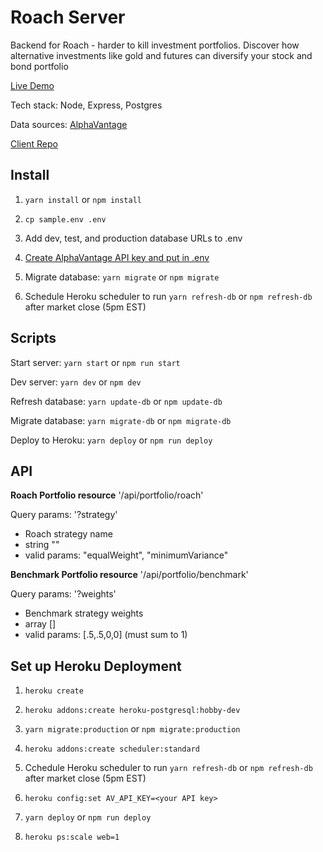 # Roach Server

Backend for Roach - harder to kill investment portfolios. Discover how alternative investments like gold and futures can diversify your stock and bond portfolio

[Live Demo](https://roach.now.sh)

Tech stack: Node, Express, Postgres

Data sources: [AlphaVantage](https://www.alphavantage.co/)

[Client Repo](https://github.com/ajfryer/roach-client)

## Install

1. `yarn install` or `npm install`

2. `cp sample.env .env`

3. Add dev, test, and production database URLs to .env

4. [Create AlphaVantage API key and put in .env](https://www.alphavantage.co/support/#api-key)

5. Migrate database: `yarn migrate` or `npm migrate`

6. Schedule Heroku scheduler to run `yarn refresh-db` or `npm refresh-db` after market close (5pm EST)

## Scripts

Start server: `yarn start` or `npm run start`

Dev server: `yarn dev` or `npm dev`

Refresh database: `yarn update-db` or `npm update-db`

Migrate database: `yarn migrate-db` or `npm migrate-db`

Deploy to Heroku: `yarn deploy` or `npm run deploy`

## API

**Roach Portfolio resource**
'/api/portfolio/roach'

Query params:
'?strategy'

- Roach strategy name
- string ""
- valid params: "equalWeight", "minimumVariance"

**Benchmark Portfolio resource**
'/api/portfolio/benchmark'

Query params:
'?weights'

- Benchmark strategy weights
- array []
- valid params: [.5,.5,0,0] (must sum to 1)

## Set up Heroku Deployment

1. `heroku create`

2. `heroku addons:create heroku-postgresql:hobby-dev`

3. `yarn migrate:production` or `npm migrate:production`

4. `heroku addons:create scheduler:standard`

5. Cchedule Heroku scheduler to run `yarn refresh-db` or `npm refresh-db` after market close (5pm EST)

6. `heroku config:set AV_API_KEY=<your API key>`

7. `yarn deploy` or `npm run deploy`

8. `heroku ps:scale web=1`
